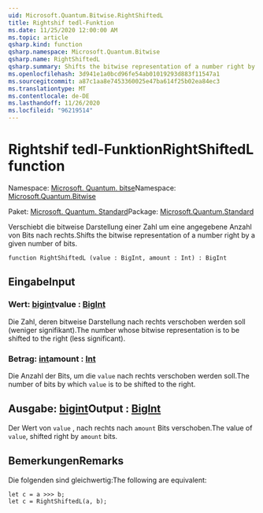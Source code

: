 ```yaml
---
uid: Microsoft.Quantum.Bitwise.RightShiftedL
title: Rightshif tedl-Funktion
ms.date: 11/25/2020 12:00:00 AM
ms.topic: article
qsharp.kind: function
qsharp.namespace: Microsoft.Quantum.Bitwise
qsharp.name: RightShiftedL
qsharp.summary: Shifts the bitwise representation of a number right by a given number of bits.
ms.openlocfilehash: 3d941e1a0bcd96fe54ab01019293d883f11547a1
ms.sourcegitcommit: a87c1aa8e7453360025e47ba614f25b02ea84ec3
ms.translationtype: MT
ms.contentlocale: de-DE
ms.lasthandoff: 11/26/2020
ms.locfileid: "96219514"
---
```

# <a name="rightshiftedl-function"></a><span data-ttu-id="85f00-102">Rightshif tedl-Funktion</span><span class="sxs-lookup"><span data-stu-id="85f00-102">RightShiftedL function</span></span>

<span data-ttu-id="85f00-103">Namespace: [Microsoft. Quantum. bitse](xref:Microsoft.Quantum.Bitwise)</span><span class="sxs-lookup"><span data-stu-id="85f00-103">Namespace: [Microsoft.Quantum.Bitwise](xref:Microsoft.Quantum.Bitwise)</span></span>

<span data-ttu-id="85f00-104">Paket: [Microsoft. Quantum. Standard](https://nuget.org/packages/Microsoft.Quantum.Standard)</span><span class="sxs-lookup"><span data-stu-id="85f00-104">Package: [Microsoft.Quantum.Standard](https://nuget.org/packages/Microsoft.Quantum.Standard)</span></span>


<span data-ttu-id="85f00-105">Verschiebt die bitweise Darstellung einer Zahl um eine angegebene Anzahl von Bits nach rechts.</span><span class="sxs-lookup"><span data-stu-id="85f00-105">Shifts the bitwise representation of a number right by a given number of bits.</span></span>

```qsharp
function RightShiftedL (value : BigInt, amount : Int) : BigInt
```


## <a name="input"></a><span data-ttu-id="85f00-106">Eingabe</span><span class="sxs-lookup"><span data-stu-id="85f00-106">Input</span></span>

### <a name="value--bigint"></a><span data-ttu-id="85f00-107">Wert: [bigint](xref:microsoft.quantum.lang-ref.bigint)</span><span class="sxs-lookup"><span data-stu-id="85f00-107">value : [BigInt](xref:microsoft.quantum.lang-ref.bigint)</span></span>

<span data-ttu-id="85f00-108">Die Zahl, deren bitweise Darstellung nach rechts verschoben werden soll (weniger signifikant).</span><span class="sxs-lookup"><span data-stu-id="85f00-108">The number whose bitwise representation is to be shifted to the right (less significant).</span></span>


### <a name="amount--int"></a><span data-ttu-id="85f00-109">Betrag: [int](xref:microsoft.quantum.lang-ref.int)</span><span class="sxs-lookup"><span data-stu-id="85f00-109">amount : [Int](xref:microsoft.quantum.lang-ref.int)</span></span>

<span data-ttu-id="85f00-110">Die Anzahl der Bits, um die `value` nach rechts verschoben werden soll.</span><span class="sxs-lookup"><span data-stu-id="85f00-110">The number of bits by which `value` is to be shifted to the right.</span></span>



## <a name="output--bigint"></a><span data-ttu-id="85f00-111">Ausgabe: [bigint](xref:microsoft.quantum.lang-ref.bigint)</span><span class="sxs-lookup"><span data-stu-id="85f00-111">Output : [BigInt](xref:microsoft.quantum.lang-ref.bigint)</span></span>

<span data-ttu-id="85f00-112">Der Wert von `value` , nach rechts nach `amount` Bits verschoben.</span><span class="sxs-lookup"><span data-stu-id="85f00-112">The value of `value`, shifted right by `amount` bits.</span></span>

## <a name="remarks"></a><span data-ttu-id="85f00-113">Bemerkungen</span><span class="sxs-lookup"><span data-stu-id="85f00-113">Remarks</span></span>

<span data-ttu-id="85f00-114">Die folgenden sind gleichwertig:</span><span class="sxs-lookup"><span data-stu-id="85f00-114">The following are equivalent:</span></span>

```Q#
let c = a >>> b;
let c = RightShiftedL(a, b);
```
